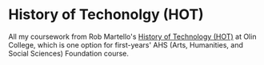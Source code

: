 # History of Techonolgy (HOT)

All my coursework from Rob Martello's [History of Technology (HOT)](https://olin.smartcatalogiq.com/en/2018-19/Catalog/Courses-Credits-Hours/AHSE-Arts-Hum-Soc-Sci-Entrepr/2000/AHSE2110) at Olin College, which is one option for first-years' AHS (Arts, Humanities, and Social Sciences) Foundation course.
